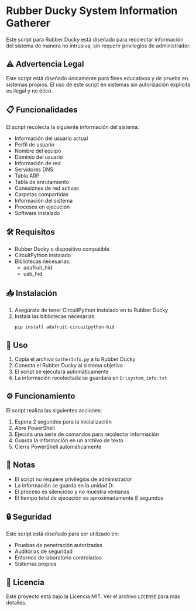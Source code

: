 # Rubber Ducky System Information Gatherer

Este script para Rubber Ducky está diseñado para recolectar información del sistema de manera no intrusiva, sin requerir privilegios de administrador.

## ⚠️ Advertencia Legal

Este script está diseñado únicamente para fines educativos y de prueba en sistemas propios. El uso de este script en sistemas sin autorización explícita es ilegal y no ético.

## 📋 Funcionalidades

El script recolecta la siguiente información del sistema:

- Información del usuario actual
- Perfil de usuario
- Nombre del equipo
- Dominio del usuario
- Información de red
- Servidores DNS
- Tabla ARP
- Tabla de enrutamiento
- Conexiones de red activas
- Carpetas compartidas
- Información del sistema
- Procesos en ejecución
- Software instalado

## 🛠️ Requisitos

- Rubber Ducky o dispositivo compatible
- CircuitPython instalado
- Bibliotecas necesarias:
  - adafruit_hid
  - usb_hid

## 📥 Instalación

1. Asegúrate de tener CircuitPython instalado en tu Rubber Ducky
2. Instala las bibliotecas necesarias:
   ```
   pip install adafruit-circuitpython-hid
   ```

## 🚀 Uso

1. Copia el archivo `GatherInfo.py` a tu Rubber Ducky
2. Conecta el Rubber Ducky al sistema objetivo
3. El script se ejecutará automáticamente
4. La información recolectada se guardará en `D:\system_info.txt`

## ⚙️ Funcionamiento

El script realiza las siguientes acciones:

1. Espera 2 segundos para la inicialización
2. Abre PowerShell
3. Ejecuta una serie de comandos para recolectar información
4. Guarda la información en un archivo de texto
5. Cierra PowerShell automáticamente

## 📝 Notas

- El script no requiere privilegios de administrador
- La información se guarda en la unidad D:
- El proceso es silencioso y no muestra ventanas
- El tiempo total de ejecución es aproximadamente 8 segundos

## 🔒 Seguridad

Este script está diseñado para ser utilizado en:
- Pruebas de penetración autorizadas
- Auditorías de seguridad
- Entornos de laboratorio controlados
- Sistemas propios

## 📄 Licencia

Este proyecto está bajo la Licencia MIT. Ver el archivo `LICENSE` para más detalles. 